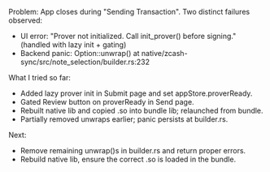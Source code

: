 Problem: App closes during "Sending Transaction". Two distinct failures observed:

- UI error: "Prover not initialized. Call init_prover() before signing." (handled with lazy init + gating)
- Backend panic: Option::unwrap() at native/zcash-sync/src/note_selection/builder.rs:232

What I tried so far:
- Added lazy prover init in Submit page and set appStore.proverReady.
- Gated Review button on proverReady in Send page.
- Rebuilt native lib and copied .so into bundle lib; relaunched from bundle.
- Partially removed unwraps earlier; panic persists at builder.rs.

Next:
- Remove remaining unwrap()s in builder.rs and return proper errors.
- Rebuild native lib, ensure the correct .so is loaded in the bundle.

